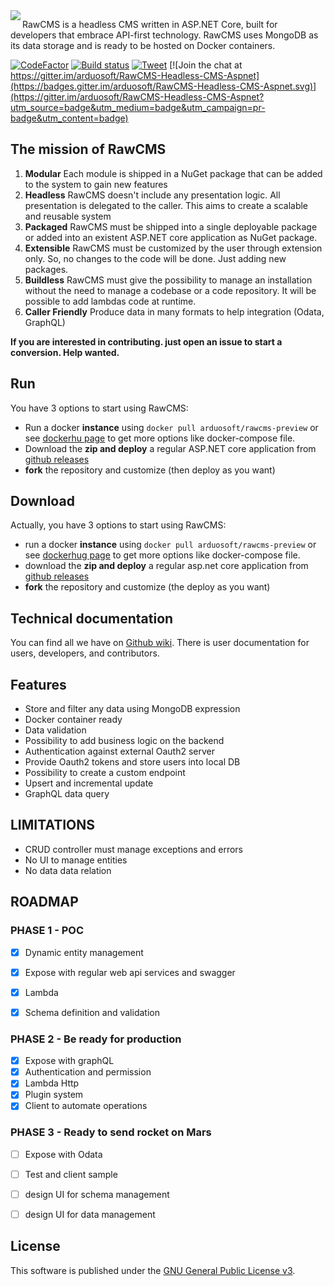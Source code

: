 <img align="left"  src="https://github.com/arduosoft/RawCMS/blob/develop/asset/logo_horizzontal.png?raw=true">

RawCMS is a headless CMS written in ASP.NET Core, built for developers that embrace API-first technology. RawCMS uses MongoDB as its data storage and is ready to be hosted on Docker containers.

[![CodeFactor](https://www.codefactor.io/repository/github/arduosoft/rawcms/badge?style=flat-square)](https://www.codefactor.io/repository/github/arduosoft/rawcms/)
[![Build status](https://ci.appveyor.com/api/projects/status/65b7mnf0bop393u7/branch/develop?svg=true)](https://ci.appveyor.com/project/zeppaman/rawcms)
[![Tweet](https://img.shields.io/twitter/url/http/shields.io.svg?style=social)](https://twitter.com/intent/tweet?text=Discover%20RawCMS%20a%20free%20opensource%20Headless%20CMS%20Based%20on%20AspnetCore%20and%20MongoDB%204&url=https://github.com/arduosoft/RawCMS&hashtags=CMS,Headless,AspnetCore,developer,opensource) [![Join the chat at https://gitter.im/arduosoft/RawCMS-Headless-CMS-Aspnet](https://badges.gitter.im/arduosoft/RawCMS-Headless-CMS-Aspnet.svg)](https://gitter.im/arduosoft/RawCMS-Headless-CMS-Aspnet?utm_source=badge&utm_medium=badge&utm_campaign=pr-badge&utm_content=badge)



## The mission of RawCMS

1. **Modular** Each module is shipped in a NuGet package that can be added to the system to gain new features
2. **Headless** RawCMS doesn't include any presentation logic. All presentation is delegated to the caller. This aims to create a scalable and reusable system
3. **Packaged** RawCMS must be shipped into a single deployable package or added into an existent ASP.NET core application as NuGet package.
4. **Extensible** RawCMS must be customized by the user through extension only. So, no changes to the code will be done. Just adding new packages.
5. **Buildless** RawCMS must give the possibility to manage an installation without the need to manage a codebase or a code repository. It will be possible to add lambdas code at runtime.
6. **Caller Friendly** Produce data in many formats to help integration (Odata, GraphQL)


**__If you are interested in contributing. just open an issue to start a conversion. Help wanted.__**

## Run
You have 3 options to start using RawCMS:
- Run a docker **instance** using `docker pull arduosoft/rawcms-preview` or see [dockerhu page](https://hub.docker.com/r/arduosoft/rawcms-preview) to get more options like docker-compose file.
- Download the **zip and deploy** a regular ASP.NET core application from [github releases](https://github.com/arduosoft/RawCMS/releases)
- **fork** the repository and customize (then deploy as you want)
## Download
Actually, you have 3 options to start using RawCMS:
- run a docker **instance** using `docker pull arduosoft/rawcms-preview` or see [dockerhug page](https://hub.docker.com/r/arduosoft/rawcms-preview) to get more options like docker-compose file.
- download the **zip and deploy** a regular asp.net core application from [github releases](https://github.com/arduosoft/RawCMS/releases)
- **fork** the repository and customize (the deploy as you want)

## Technical documentation
You can find all we have on [Github wiki](https://github.com/arduosoft/RawCMS/wiki). There is user documentation for users, developers, and contributors.

## Features
- Store and filter any data using MongoDB expression
- Docker container ready
- Data validation
- Possibility to add business logic on the backend
- Authentication against external Oauth2 server
- Provide Oauth2 tokens and store users into local DB
- Possibility to create a custom endpoint
- Upsert and incremental update
- GraphQL data query


## LIMITATIONS
- CRUD controller must manage exceptions and errors
- No UI to manage entities
- No data data relation
## ROADMAP

### PHASE 1 - POC

- [x] Dynamic entity management
- [x] Expose with regular web api services and swagger
- [x] Lambda
- [x] Schema definition and validation


### PHASE 2 - Be ready for production
- [x] Expose with graphQL
- [x] Authentication and permission
- [x] Lambda Http
- [x] Plugin system
- [x] Client to automate operations

### PHASE 3 - Ready to send rocket on Mars
- [ ] Expose with Odata
- [ ] Test and client sample
- [ ] design UI for schema management
- [ ] design UI for data management


## License

This software is published under the [GNU General Public License v3](https://github.com/arduosoft/RawCMS/blob/develop/LICENSE).



